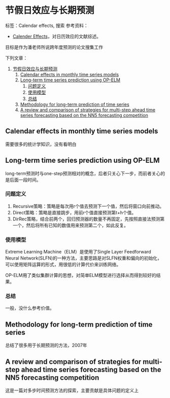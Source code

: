 # 节假日效应与长期预测

标签：Calendar effects, 搜索
参考资料：
* [Calender Effects](http://calendar-effects.behaviouralfinance.net/)，对日历效应的文献综述。

目标是作为潘老师所说跨年度预测的论文搜集工作

下列文章：
1. [节假日效应与长期预测](#节假日效应与长期预测)
   1. [Calendar effects in monthly time series models](#calendar-effects-in-monthly-time-series-models)
   2. [Long-term time series prediction using OP-ELM](#long-term-time-series-prediction-using-op-elm)
      1. [问题定义](#问题定义)
      2. [使用模型](#使用模型)
      3. [总结](#总结)
   3. [Methodology for long-term prediction of time series](#methodology-for-long-term-prediction-of-time-series)
   4. [A review and comparison of strategies for multi-step ahead time series forecasting based on the NN5 forecasting competition](#a-review-and-comparison-of-strategies-for-multi-step-ahead-time-series-forecasting-based-on-the-nn5-forecasting-competition)

## Calendar effects in monthly time series models

需要很多的统计学知识，没有看明白

## Long-term time series prediction using OP-ELM

long-term预测时与one-step预测相对的概念，后者只关心下一步，而前者关心的是后面一段时间。

### 问题定义

1. Recursive策略：策略是每次用r个值去预测下一个值，然后将窗口向前推动。
2. Direct策略：策略是直接跳步，用前r个值直接预测第t+h个值。
3. DirRec策略，结合前两个，回归预测器的数量不再固定，先按照直接法预测第一个，然后将所有已知的数值用来预测第二个，如此反复。

### 使用模型

Extreme Learning Machine（ELM）是使用了Single Layer Feedforward Neural Network(SLFN)的一种方法，主要思路是对SLFN权重和偏向的初始化，可以使用矩阵运算的形式，用很低的计算代价来训练网络。

OP-ELM用了类似集群计算的思想，对简单ELM模型进行选择从而得到较好的结果。

### 总结

一般，没什么参考价值。

## Methodology for long-term prediction of time series

总结了很多用于长期预测的方法，2007年

## A review and comparison of strategies for multi-step ahead time series forecasting based on the NN5 forecasting competition

这是一篇对多步时间预测方法的探索，主要贡献是具体问题的定义上

